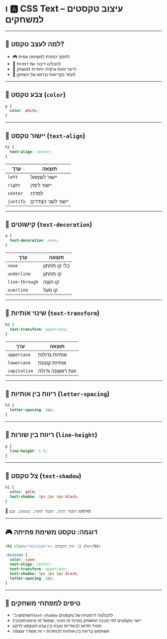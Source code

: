 # ו 🅰️ CSS Text – עיצוב טקסטים למשחקים

---

## 🎯 למה לעצב טקסט?

- 🎮 להפוך כותרת למשימה אפית
- 💬 להבליט דיבור של דמויות
- 🧪 לייצר זהות גרפית ייחודית למשחק
- 🧠 לעזור בקריאות וברגש של השחקן

---

## 🔹 צבע טקסט (`color`)

```css
p {
  color: white;
}
````

---

## 🔹 יישור טקסט (`text-align`)

```css
h1 {
  text-align: center;
}
```

| ערך       | תוצאה             |
| --------- | ----------------- |
| `left`    | יישור לשמאל       |
| `right`   | יישור לימין       |
| `center`  | למרכז             |
| `justify` | יישור לשני הצדדים |

---

## 🔹 קישוטים (`text-decoration`)

```css
a {
  text-decoration: none;
}
```

| ערך            | תוצאה        |
| -------------- | ------------ |
| `none`         | בלי קו תחתון |
| `underline`    | קו תחתון     |
| `line-through` | קו חוצה      |
| `overline`     | קו מעל       |

---

## 🔹 שינוי אותיות (`text-transform`)

```css
h2 {
  text-transform: uppercase;
}
```

| ערך          | תוצאה            |
| ------------ | ---------------- |
| `uppercase`  | אותיות גדולות    |
| `lowercase`  | אותיות קטנות     |
| `capitalize` | אות ראשונה גדולה |

---

## 🔹 ריווח בין אותיות (`letter-spacing`)

```css
h3 {
  letter-spacing: 2px;
}
```

---

## 🔹 ריווח בין שורות (`line-height`)

```css
p {
  line-height: 1.5;
}
```

---

## 🔹 צל טקסט (`text-shadow`)

```css
h1 {
  color: gold;
  text-shadow: 2px 2px 4px black;
}
```

🔸 פורמט: `הסטה ימינה, הסטה למטה, טשטוש, צבע`

---

## 🎮 דוגמה: טקסט משימת פתיחה

```html
<h1 class="mission">💥 שלב 1: קרב הקסמים</h1>
```

```css
.mission {
  color: cyan;
  text-align: center;
  text-transform: uppercase;
  text-shadow: 3px 3px 6px black;
  letter-spacing: 2px;
}
```

---

## 🧠 טיפים למפתחי משחקים

* השתמש ב־`text-shadow` להבלטה דרמטית של טקסטים
* יישר טקסטים לפי מבנה המשחק (מרכז זה חגיגי, שמאל זה אינפורמטיבי)
* תמיד תדאג לניגודיות טובה בין צבע הטקסט לרקע
* השתמש בריווח בין אותיות לכותרות – זה משדר עוצמה
